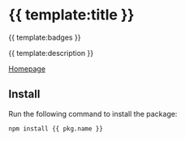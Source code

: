 # {{ template:title }}

{{ template:badges }}

{{ template:description }}

[Homepage]({{pkg.homepage}})

## Install

Run the following command to install the package:

```
npm install {{ pkg.name }}
```
